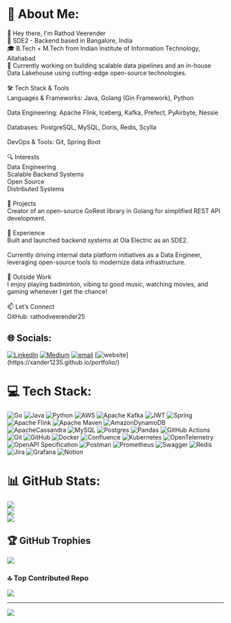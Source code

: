 # 💫 About Me:
👋 Hey there, I'm Rathod Veerender<br>🚀 SDE2 - Backend based in Bangalore, India<br>🎓 B.Tech + M.Tech from Indian Institute of Information Technology, Allahabad<br>💼 Currently working on building scalable data pipelines and an in-house Data Lakehouse using cutting-edge open-source technologies.<br><br>🛠️ Tech Stack & Tools<br>Languages & Frameworks: Java, Golang (Gin Framework), Python<br><br>Data Engineering: Apache Flink, Iceberg, Kafka, Prefect, PyAirbyte, Nessie<br><br>Databases: PostgreSQL, MySQL, Doris, Redis, Scylla<br><br>DevOps & Tools: Git, Spring Boot<br><br>🔍 Interests<br>Data Engineering<br>Scalable Backend Systems<br>Open Source<br>Distributed Systems<br><br>🌟 Projects<br>Creator of an open-source GoRest library in Golang for simplified REST API development.<br><br>💼 Experience<br>Built and launched backend systems at Ola Electric as an SDE2.<br><br>Currently driving internal data platform initiatives as a Data Engineer, leveraging open-source tools to modernize data infrastructure.<br><br>🎯 Outside Work<br>I enjoy playing badminton, vibing to good music, watching movies, and gaming whenever I get the chance!<br><br>📫 Let’s Connect<br>GitHub: rathodveerender25


## 🌐 Socials:
[![LinkedIn](https://img.shields.io/badge/LinkedIn-%230077B5.svg?logo=linkedin&logoColor=white)](https://www.linkedin.com/in/rathod-veerender-97371a11b/) [![Medium](https://img.shields.io/badge/Medium-12100E?logo=medium&logoColor=white)](https://medium.com/@rathodWrites) [![email](https://img.shields.io/badge/Email-D14836?logo=gmail&logoColor=white)](mailto:rathodveerender25@gmail.com) [![website]([https://img.shields.io/badge/Email-D14836?logo=gmail&logoColor=white](https://img.shields.io/badge/Portfolio--8A2BE2))](https://xander1235.github.io/portfolio/) 

# 💻 Tech Stack:
![Go](https://img.shields.io/badge/go-%2300ADD8.svg?style=for-the-badge&logo=go&logoColor=white) ![Java](https://img.shields.io/badge/java-%23ED8B00.svg?style=for-the-badge&logo=openjdk&logoColor=white) ![Python](https://img.shields.io/badge/python-3670A0?style=for-the-badge&logo=python&logoColor=ffdd54) ![AWS](https://img.shields.io/badge/AWS-%23FF9900.svg?style=for-the-badge&logo=amazon-aws&logoColor=white) ![Apache Kafka](https://img.shields.io/badge/Apache%20Kafka-000?style=for-the-badge&logo=apachekafka) ![JWT](https://img.shields.io/badge/JWT-black?style=for-the-badge&logo=JSON%20web%20tokens) ![Spring](https://img.shields.io/badge/spring-%236DB33F.svg?style=for-the-badge&logo=spring&logoColor=white) ![Apache Flink](https://img.shields.io/badge/Apache%20Flink-E6526F?style=for-the-badge&logo=Apache%20Flink&logoColor=white) ![Apache Maven](https://img.shields.io/badge/Apache%20Maven-C71A36?style=for-the-badge&logo=Apache%20Maven&logoColor=white) ![AmazonDynamoDB](https://img.shields.io/badge/Amazon%20DynamoDB-4053D6?style=for-the-badge&logo=Amazon%20DynamoDB&logoColor=white) ![ApacheCassandra](https://img.shields.io/badge/cassandra-%231287B1.svg?style=for-the-badge&logo=apache-cassandra&logoColor=white) ![MySQL](https://img.shields.io/badge/mysql-4479A1.svg?style=for-the-badge&logo=mysql&logoColor=white) ![Postgres](https://img.shields.io/badge/postgres-%23316192.svg?style=for-the-badge&logo=postgresql&logoColor=white) ![Pandas](https://img.shields.io/badge/pandas-%23150458.svg?style=for-the-badge&logo=pandas&logoColor=white) ![GitHub Actions](https://img.shields.io/badge/github%20actions-%232671E5.svg?style=for-the-badge&logo=githubactions&logoColor=white) ![Git](https://img.shields.io/badge/git-%23F05033.svg?style=for-the-badge&logo=git&logoColor=white) ![GitHub](https://img.shields.io/badge/github-%23121011.svg?style=for-the-badge&logo=github&logoColor=white) ![Docker](https://img.shields.io/badge/docker-%230db7ed.svg?style=for-the-badge&logo=docker&logoColor=white) ![Confluence](https://img.shields.io/badge/confluence-%23172BF4.svg?style=for-the-badge&logo=confluence&logoColor=white) ![Kubernetes](https://img.shields.io/badge/kubernetes-%23326ce5.svg?style=for-the-badge&logo=kubernetes&logoColor=white) ![OpenTelemetry](https://img.shields.io/badge/OpenTelemetry-FFFFFF?&style=for-the-badge&logo=opentelemetry&logoColor=black) ![OpenAPI Specification](https://img.shields.io/badge/openapiinitiative-%23000000.svg?style=for-the-badge&logo=openapiinitiative&logoColor=white) ![Postman](https://img.shields.io/badge/Postman-FF6C37?style=for-the-badge&logo=postman&logoColor=white) ![Prometheus](https://img.shields.io/badge/Prometheus-E6522C?style=for-the-badge&logo=Prometheus&logoColor=white) ![Swagger](https://img.shields.io/badge/-Swagger-%23Clojure?style=for-the-badge&logo=swagger&logoColor=white) ![Redis](https://img.shields.io/badge/redis-%23DD0031.svg?style=for-the-badge&logo=redis&logoColor=white) ![Jira](https://img.shields.io/badge/jira-%230A0FFF.svg?style=for-the-badge&logo=jira&logoColor=white) ![Grafana](https://img.shields.io/badge/grafana-%23F46800.svg?style=for-the-badge&logo=grafana&logoColor=white) ![Notion](https://img.shields.io/badge/Notion-%23000000.svg?style=for-the-badge&logo=notion&logoColor=white)

# 📊 GitHub Stats:
![](https://github-readme-stats.vercel.app/api?username=xander1235&theme=dark&hide_border=false&include_all_commits=true&count_private=true)<br/>
![](https://nirzak-streak-stats.vercel.app/?user=xander1235&theme=dark&hide_border=false)<br/>
![](https://github-readme-stats.vercel.app/api/top-langs/?username=xander1235&theme=dark&hide_border=false&include_all_commits=true&count_private=true&layout=compact)

## 🏆 GitHub Trophies
![](https://github-profile-trophy.vercel.app/?username=xander1235&theme=radical&no-frame=true&no-bg=true&margin-w=4)

### 🔝 Top Contributed Repo
![](https://github-contributor-stats.vercel.app/api?username=xander1235&limit=5&theme=dark&combine_all_yearly_contributions=true)

---
[![](https://visitcount.itsvg.in/api?id=xander1235&icon=0&color=0)](https://visitcount.itsvg.in)

<!-- Proudly created with GPRM ( https://gprm.itsvg.in ) -->
